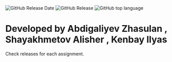 <img alt="GitHub Release Date" src="https://img.shields.io/github/release-date/manInTheJacket/golden-sun">
<img alt="GitHub Release" src="https://img.shields.io/github/v/release/manInTheJacket/golden-sun">
<img alt="GitHub top language" src="https://img.shields.io/github/languages/top/manInTheJacket/golden-sun">
<h1>Developed by Abdigaliyev Zhasulan , Shayakhmetov Alisher , Kenbay Ilyas</h1>
Check releases for each assignment.
